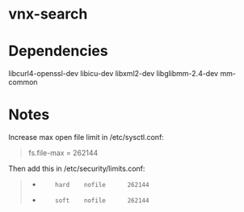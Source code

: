 # vnx-search

# Dependencies
libcurl4-openssl-dev libicu-dev libxml2-dev libglibmm-2.4-dev mm-common

# Notes
Increase max open file limit in /etc/sysctl.conf:
> fs.file-max = 262144

Then add this in /etc/security/limits.conf:
> *         hard    nofile      262144
> *         soft    nofile      262144
